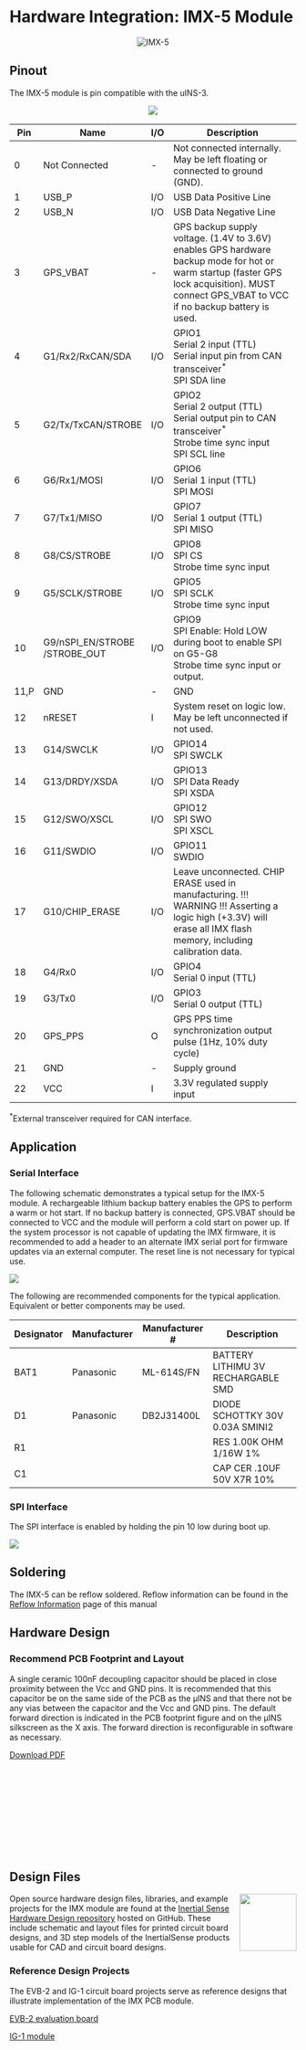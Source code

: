 # Hardware Integration: IMX-5 Module

<center>

![IMX-5](../images/IMX_5.0_400w.jpg)

</center>

## Pinout

The IMX-5 module is pin compatible with the uINS-3.

<center>


![](../images/IMX5_pinout.png)

</center>

| Pin  | Name                                          | I/O  | Description                                                  |
| ---- | --------------------------------------------- | ---- | ------------------------------------------------------------ |
| 0    | Not Connected                               |  -   | Not connected internally.  May be left floating or connected to ground (GND). |
| 1    | USB_P                                         | I/O  | USB Data Positive Line                                       |
| 2    | USB_N                                         | I/O  | USB Data Negative Line                                       |
| 3    | GPS_VBAT                                      | -    | GPS backup supply voltage. (1.4V to 3.6V) enables GPS hardware backup mode for hot or warm startup (faster GPS lock acquisition). MUST connect GPS_VBAT to VCC if no backup battery is used. |
| 4    | G1/Rx2/RxCAN/SDA    | I/O  | GPIO1 <br />Serial 2 input (TTL) <br />Serial input pin from CAN transceiver<sup>\*</sup> <br />SPI SDA line|
| 5    | G2/Tx/TxCAN/STROBE | I/O  | GPIO2 <br />Serial 2 output (TTL)<br /> Serial output pin to CAN transceiver<sup>\*</sup><br /> Strobe time sync input<br /> SPI SCL line|
| 6    | G6/Rx1/MOSI                                   | I/O  | GPIO6<br /> Serial 1 input (TTL)<br /> SPI MOSI                        |
| 7    | G7/Tx1/MISO                                   | I/O  | GPIO7<br /> Serial 1 output (TTL)<br /> SPI MISO                       |
| 8    | G8/CS/STROBE                                  | I/O  | GPIO8<br /> SPI CS<br /> Strobe time sync input                       |
| 9    | G5/SCLK/STROBE                                | I/O  | GPIO5<br /> SPI SCLK<br /> Strobe time sync input                     |
| 10   | G9/nSPI_EN/STROBE<br/>/STROBE_OUT             | I/O  | GPIO9<br /> SPI Enable: Hold LOW during boot to enable SPI on G5-G8<br /> Strobe time sync input or output. |
| 11,P | GND                                           | -    | GND                                                            |
| 12   | nRESET                                        |  I   | System reset on logic low. May be left unconnected if not used. |
| 13   | G14/SWCLK                                      | I/O    | GPIO14<br />SPI SWCLK                                       |
| 14   | G13/DRDY/XSDA                                 |   I/O   | GPIO13<br /> SPI Data Ready<br /> SPI XSDA                                                   |
| 15   | G12/SWO/XSCL                                  | I/O    | GPIO12<br /> SPI SWO<br />SPI XSCL                                                          |
| 16   | G11/SWDIO                                      | I/O    | GPIO11<br />SWDIO                                                             |
| 17   | G10/CHIP_ERASE                                 | I/O    | Leave unconnected. CHIP ERASE used in manufacturing. !!! WARNING !!! Asserting a logic high (+3.3V) will erase all IMX flash memory, including calibration data. |
| 18   | G4/Rx0                                        | I/O  | GPIO4<br /> Serial 0 input (TTL)                                  |
| 19   | G3/Tx0                                        | I/O  | GPIO3<br /> Serial 0 output (TTL)                                 |
| 20   | GPS_PPS                                       | O    | GPS PPS time synchronization output pulse (1Hz, 10% duty cycle) |
| 21   | GND                                           | -    | Supply ground                                              |
| 22   | VCC                                           | I   | 3.3V regulated supply input                                |

<sup>\*</sup>External transceiver required for CAN interface.

## Application

### Serial Interface

The following schematic demonstrates a typical setup for the IMX-5 module. A rechargeable lithium backup battery enables the GPS to perform a warm or hot start. If no backup battery is connected, GPS.VBAT should be connected to VCC and the module will perform a cold start on power up. If the system processor is not capable of updating the IMX firmware, it is recommended to add a header to an alternate IMX serial port for firmware updates via an external computer. The reset line is not necessary for typical use.

![](../images/interface_serial.svg)

The following are recommended components for the typical application. Equivalent or better components may be used.

| Designator | Manufacturer | Manufacturer # | Description                        |
| ---------- | ------------ | -------------- | ---------------------------------- |
| BAT1       | Panasonic    | ML-614S/FN     | BATTERY LITHIMU 3V RECHARGABLE SMD |
| D1         | Panasonic    | DB2J31400L     | DIODE SCHOTTKY 30V 0.03A SMINI2    |
| R1         |              |                | RES 1.00K OHM 1/16W 1%             |
| C1         |              |                | CAP CER .10UF 50V X7R 10%          |

### SPI Interface

The SPI interface is enabled by holding the pin 10 low during boot up.

![](../images/interface_spi.svg)

## Soldering

The IMX-5 can be reflow soldered. Reflow information can be found in the [Reflow Information](reflow.md) page of this manual

## Hardware Design

### Recommend PCB Footprint and Layout

A single ceramic 100nF decoupling capacitor should be placed in close proximity between the Vcc and GND pins. It is recommended that this capacitor be on the same side of the PCB as the μINS and that there not be any vias between the capacitor and the Vcc and GND pins. The default forward direction is indicated in the PCB footprint figure and on the μINS silkscreen as the X axis. The forward direction is reconfigurable in software as necessary.

[Download PDF](https://docs.inertialsense.com/dimensions/IS-IMX-5.0_Dimensions_and_Pinout.pdf)

<object data="https://docs.inertialsense.com/dimensions/IS-IMX-5.0_Dimensions_and_Pinout.pdf" type="application/pdf" width="700px" height="1150px" >
    <embed src="https://docs.inertialsense.com/dimensions/IS-IMX-5.0_Dimensions_and_Pinout.pdf" type="application/pdf" />
</object>

## Design Files

<img src="https://www.oshwa.org/wp-content/uploads/2014/03/oshw-logo.svg" width="100" align="right" />

Open source hardware design files, libraries, and example projects for the IMX module are found at the [Inertial Sense Hardware Design repository](https://github.com/inertialsense/IS-hdw) hosted on GitHub.  These include schematic and layout files for printed circuit board designs, and 3D step models of the InertialSense products usable for CAD and circuit board designs.

### Reference Design Projects

The EVB-2 and IG-1 circuit board projects serve as reference designs that illustrate implementation of the IMX PCB module.

[EVB-2 evaluation board](https://github.com/inertialsense/IS-hdw/tree/main/Products/EVB-2-1)

[IG-1 module](https://github.com/inertialsense/IS-hdw/tree/main/Products/IG-1-0)